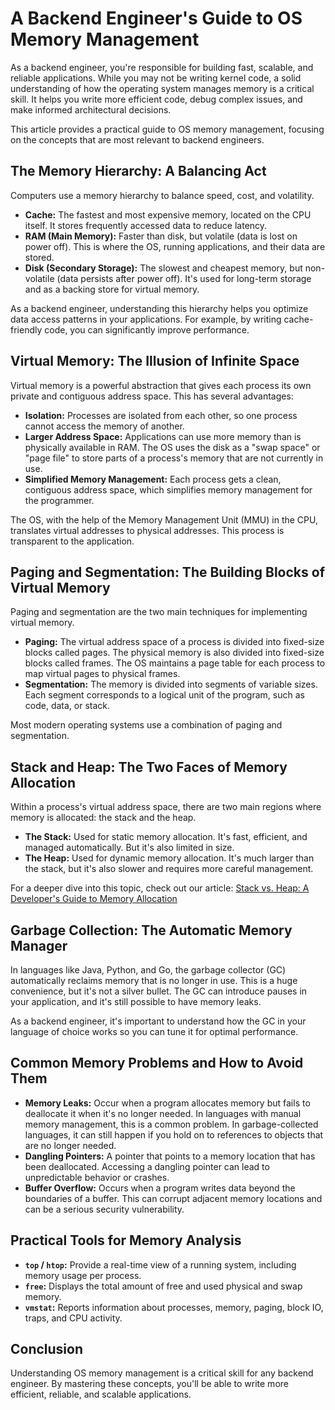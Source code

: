 # A Backend Engineer's Guide to OS Memory Management

As a backend engineer, you're responsible for building fast, scalable, and reliable applications. While you may not be writing kernel code, a solid understanding of how the operating system manages memory is a critical skill. It helps you write more efficient code, debug complex issues, and make informed architectural decisions.

This article provides a practical guide to OS memory management, focusing on the concepts that are most relevant to backend engineers.

## The Memory Hierarchy: A Balancing Act

Computers use a memory hierarchy to balance speed, cost, and volatility.

*   **Cache:** The fastest and most expensive memory, located on the CPU itself. It stores frequently accessed data to reduce latency.
*   **RAM (Main Memory):** Faster than disk, but volatile (data is lost on power off). This is where the OS, running applications, and their data are stored.
*   **Disk (Secondary Storage):** The slowest and cheapest memory, but non-volatile (data persists after power off). It's used for long-term storage and as a backing store for virtual memory.

As a backend engineer, understanding this hierarchy helps you optimize data access patterns in your applications. For example, by writing cache-friendly code, you can significantly improve performance.

## Virtual Memory: The Illusion of Infinite Space

Virtual memory is a powerful abstraction that gives each process its own private and contiguous address space. This has several advantages:

*   **Isolation:** Processes are isolated from each other, so one process cannot access the memory of another.
*   **Larger Address Space:** Applications can use more memory than is physically available in RAM. The OS uses the disk as a "swap space" or "page file" to store parts of a process's memory that are not currently in use.
*   **Simplified Memory Management:** Each process gets a clean, contiguous address space, which simplifies memory management for the programmer.

The OS, with the help of the Memory Management Unit (MMU) in the CPU, translates virtual addresses to physical addresses. This process is transparent to the application.

## Paging and Segmentation: The Building Blocks of Virtual Memory

Paging and segmentation are the two main techniques for implementing virtual memory.

*   **Paging:** The virtual address space of a process is divided into fixed-size blocks called pages. The physical memory is also divided into fixed-size blocks called frames. The OS maintains a page table for each process to map virtual pages to physical frames.
*   **Segmentation:** The memory is divided into segments of variable sizes. Each segment corresponds to a logical unit of the program, such as code, data, or stack.

Most modern operating systems use a combination of paging and segmentation.

## Stack and Heap: The Two Faces of Memory Allocation

Within a process's virtual address space, there are two main regions where memory is allocated: the stack and the heap.

*   **The Stack:** Used for static memory allocation. It's fast, efficient, and managed automatically. But it's also limited in size.
*   **The Heap:** Used for dynamic memory allocation. It's much larger than the stack, but it's also slower and requires more careful management.

For a deeper dive into this topic, check out our article: [Stack vs. Heap: A Developer's Guide to Memory Allocation](./StackAndHeap.md)

## Garbage Collection: The Automatic Memory Manager

In languages like Java, Python, and Go, the garbage collector (GC) automatically reclaims memory that is no longer in use. This is a huge convenience, but it's not a silver bullet. The GC can introduce pauses in your application, and it's still possible to have memory leaks.

As a backend engineer, it's important to understand how the GC in your language of choice works so you can tune it for optimal performance.

## Common Memory Problems and How to Avoid Them

*   **Memory Leaks:** Occur when a program allocates memory but fails to deallocate it when it's no longer needed. In languages with manual memory management, this is a common problem. In garbage-collected languages, it can still happen if you hold on to references to objects that are no longer needed.
*   **Dangling Pointers:** A pointer that points to a memory location that has been deallocated. Accessing a dangling pointer can lead to unpredictable behavior or crashes.
*   **Buffer Overflow:** Occurs when a program writes data beyond the boundaries of a buffer. This can corrupt adjacent memory locations and can be a serious security vulnerability.

## Practical Tools for Memory Analysis

*   **`top` / `htop`:** Provide a real-time view of a running system, including memory usage per process.
*   **`free`:** Displays the total amount of free and used physical and swap memory.
*   **`vmstat`:** Reports information about processes, memory, paging, block IO, traps, and CPU activity.

## Conclusion

Understanding OS memory management is a critical skill for any backend engineer. By mastering these concepts, you'll be able to write more efficient, reliable, and scalable applications.
